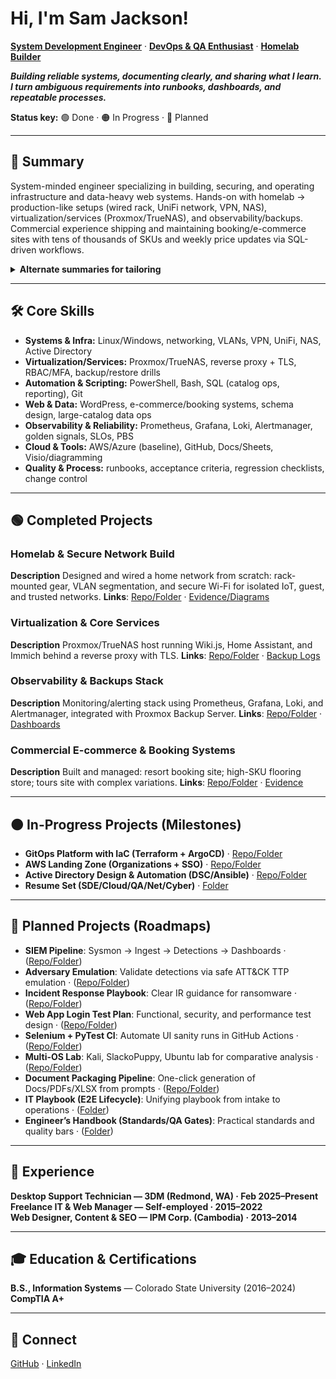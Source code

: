 # Hi, I'm Sam Jackson!
**[System Development Engineer](https://github.com/sams-jackson)** · **[DevOps & QA Enthusiast](https://www.linkedin.com/in/sams-jackson)** · **[Homelab Builder](https://www.youtube.com/@yourchannel)**

***Building reliable systems, documenting clearly, and sharing what I learn. I turn ambiguous requirements into runbooks, dashboards, and repeatable processes.***

**Status key:** 🟢 Done · 🟠 In Progress · 🔵 Planned

---
## 🎯 Summary
System-minded engineer specializing in building, securing, and operating infrastructure and data-heavy web systems. Hands-on with homelab → production-like setups (wired rack, UniFi network, VPN, NAS), virtualization/services (Proxmox/TrueNAS), and observability/backups. Commercial experience shipping and maintaining booking/e-commerce sites with tens of thousands of SKUs and weekly price updates via SQL-driven workflows.

<details><summary><strong>Alternate summaries for tailoring</strong></summary>

**DevOps-forward** DevOps-leaning systems engineer who builds and operates reliable services end-to-end: homelab→production patterns (networking, virtualization, reverse proxy + TLS, backups), metrics/alerts (Prometheus/Grafana/Loki/Alertmanager), and automation with PowerShell/Bash/SQL. Experienced with data-heavy e-commerce/booking systems and operational runbooks.

**QA-forward** Quality-driven systems engineer turning ambiguous requirements into testable runbooks, acceptance criteria, and regression checklists. Builds monitoring dashboards for golden signals, designs reliable backup/restore procedures, and uses SQL/automation to validate data integrity across high-SKU catalogs and booking systems.
</details>

---
## 🛠️ Core Skills
- **Systems & Infra:** Linux/Windows, networking, VLANs, VPN, UniFi, NAS, Active Directory
- **Virtualization/Services:** Proxmox/TrueNAS, reverse proxy + TLS, RBAC/MFA, backup/restore drills
- **Automation & Scripting:** PowerShell, Bash, SQL (catalog ops, reporting), Git
- **Web & Data:** WordPress, e-commerce/booking systems, schema design, large-catalog data ops
- **Observability & Reliability:** Prometheus, Grafana, Loki, Alertmanager, golden signals, SLOs, PBS
- **Cloud & Tools:** AWS/Azure (baseline), GitHub, Docs/Sheets, Visio/diagramming
- **Quality & Process:** runbooks, acceptance criteria, regression checklists, change control

---
## 🟢 Completed Projects

### Homelab & Secure Network Build
**Description** Designed and wired a home network from scratch: rack-mounted gear, VLAN segmentation, and secure Wi-Fi for isolated IoT, guest, and trusted networks.
**Links**: [Repo/Folder](./projects/06-homelab/PRJ-HOME-001/) · [Evidence/Diagrams](./projects/06-homelab/PRJ-HOME-001/assets)

### Virtualization & Core Services
**Description** Proxmox/TrueNAS host running Wiki.js, Home Assistant, and Immich behind a reverse proxy with TLS.
**Links**: [Repo/Folder](./projects/06-homelab/PRJ-HOME-002/) · [Backup Logs](./projects/06-homelab/PRJ-HOME-002/assets)

### Observability & Backups Stack
**Description** Monitoring/alerting stack using Prometheus, Grafana, Loki, and Alertmanager, integrated with Proxmox Backup Server.
**Links**: [Repo/Folder](./projects/01-sde-devops/PRJ-SDE-002/) · [Dashboards](./projects/01-sde-devops/PRJ-SDE-002/assets)

### Commercial E-commerce & Booking Systems
**Description** Built and managed: resort booking site; high-SKU flooring store; tours site with complex variations.
**Links**: [Repo/Folder](./projects/08-web-data/PRJ-WEB-001/) · [Evidence](./projects/08-web-data/PRJ-WEB-001/assets)

---
## 🟠 In-Progress Projects (Milestones)
- **GitOps Platform with IaC (Terraform + ArgoCD)** · [Repo/Folder](./projects/01-sde-devops/PRJ-SDE-001/)
- **AWS Landing Zone (Organizations + SSO)** · [Repo/Folder](./projects/02-cloud-architecture/PRJ-CLOUD-001/)
- **Active Directory Design & Automation (DSC/Ansible)** · [Repo/Folder](./projects/05-networking-datacenter/PRJ-NET-DC-001/)
- **Resume Set (SDE/Cloud/QA/Net/Cyber)** · [Folder](./professional/resume/)

---
## 🔵 Planned Projects (Roadmaps)
- **SIEM Pipeline**: Sysmon → Ingest → Detections → Dashboards · ([Repo/Folder](./projects/03-cybersecurity/PRJ-CYB-BLUE-001/))
- **Adversary Emulation**: Validate detections via safe ATT&CK TTP emulation · ([Repo/Folder](./projects/03-cybersecurity/PRJ-CYB-RED-001/))
- **Incident Response Playbook**: Clear IR guidance for ransomware · ([Repo/Folder](./projects/03-cybersecurity/PRJ-CYB-OPS-002/))
- **Web App Login Test Plan**: Functional, security, and performance test design · ([Repo/Folder](./projects/04-qa-testing/PRJ-QA-001/))
- **Selenium + PyTest CI**: Automate UI sanity runs in GitHub Actions · ([Repo/Folder](./projects/04-qa-testing/PRJ-QA-002/))
- **Multi-OS Lab**: Kali, SlackoPuppy, Ubuntu lab for comparative analysis · ([Repo/Folder](./projects/06-homelab/PRJ-HOME-003/))
- **Document Packaging Pipeline**: One-click generation of Docs/PDFs/XLSX from prompts · ([Repo/Folder](./projects/07-aiml-automation/PRJ-AIML-001/))
- **IT Playbook (E2E Lifecycle)**: Unifying playbook from intake to operations · ([Folder](./docs/PRJ-MASTER-PLAYBOOK/))
- **Engineer’s Handbook (Standards/QA Gates)**: Practical standards and quality bars · ([Folder](./docs/PRJ-MASTER-HANDBOOK/))

---
## 💼 Experience
**Desktop Support Technician — 3DM (Redmond, WA) · Feb 2025–Present**  
**Freelance IT & Web Manager — Self-employed · 2015–2022**  
**Web Designer, Content & SEO — IPM Corp. (Cambodia) · 2013–2014**

---
## 🎓 Education & Certifications
**B.S., Information Systems** — Colorado State University (2016–2024)  
**CompTIA A+**

---
## 🤳 Connect
[GitHub](https://github.com/sams-jackson) · [LinkedIn](https://www.linkedin.com/in/sams-jackson) 

